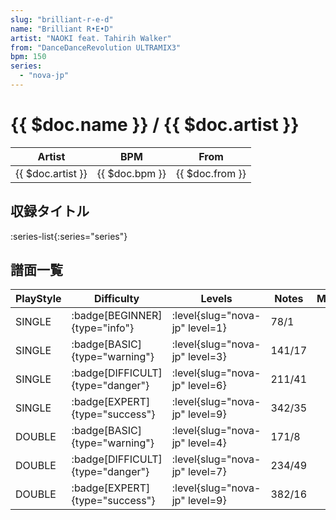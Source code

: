 ```yaml
---
slug: "brilliant-r-e-d"
name: "Brilliant R•E•D"
artist: "NAOKI feat. Tahirih Walker"
from: "DanceDanceRevolution ULTRAMIX3"
bpm: 150
series:
  - "nova-jp"
---
```


# {{ $doc.name }} / {{ $doc.artist }}

|Artist|BPM|From|
|------|---|----|
|{{ $doc.artist }}|{{ $doc.bpm }}|{{ $doc.from }}|

## 収録タイトル

:series-list{:series="series"}

## 譜面一覧

|PlayStyle|Difficulty|Levels|Notes|Movie|
|---------|----------|------|-----|-----|
|SINGLE| :badge[BEGINNER]{type="info"}|<div class="field is-grouped is-grouped-multiline"> :level{slug="nova-jp" level=1}</div>|78/1||
|SINGLE| :badge[BASIC]{type="warning"}|<div class="field is-grouped is-grouped-multiline"> :level{slug="nova-jp" level=3}</div>|141/17||
|SINGLE| :badge[DIFFICULT]{type="danger"}|<div class="field is-grouped is-grouped-multiline"> :level{slug="nova-jp" level=6}</div>|211/41||
|SINGLE| :badge[EXPERT]{type="success"}|<div class="field is-grouped is-grouped-multiline"> :level{slug="nova-jp" level=9}</div>|342/35||
|DOUBLE| :badge[BASIC]{type="warning"}|<div class="field is-grouped is-grouped-multiline"> :level{slug="nova-jp" level=4}</div>|171/8||
|DOUBLE| :badge[DIFFICULT]{type="danger"}|<div class="field is-grouped is-grouped-multiline"> :level{slug="nova-jp" level=7}</div>|234/49||
|DOUBLE| :badge[EXPERT]{type="success"}|<div class="field is-grouped is-grouped-multiline"> :level{slug="nova-jp" level=9}</div>|382/16||

